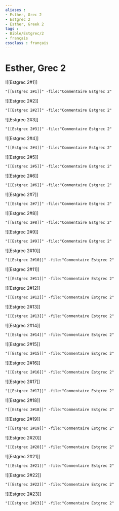 ```yaml
---
aliases : 
- Esther, Grec 2
- Estgrec 2
- Esther, Greek 2
tags : 
- Bible/Estgrec/2
- français
cssclass : français
---
```


# Esther, Grec 2

![[Estgrec 2#1]]

```query
"[[Estgrec 2#1]]" -file:"Commentaire Estgrec 2"
```

![[Estgrec 2#2]]

```query
"[[Estgrec 2#2]]" -file:"Commentaire Estgrec 2"
```

![[Estgrec 2#3]]

```query
"[[Estgrec 2#3]]" -file:"Commentaire Estgrec 2"
```

![[Estgrec 2#4]]

```query
"[[Estgrec 2#4]]" -file:"Commentaire Estgrec 2"
```

![[Estgrec 2#5]]

```query
"[[Estgrec 2#5]]" -file:"Commentaire Estgrec 2"
```

![[Estgrec 2#6]]

```query
"[[Estgrec 2#6]]" -file:"Commentaire Estgrec 2"
```

![[Estgrec 2#7]]

```query
"[[Estgrec 2#7]]" -file:"Commentaire Estgrec 2"
```

![[Estgrec 2#8]]

```query
"[[Estgrec 2#8]]" -file:"Commentaire Estgrec 2"
```

![[Estgrec 2#9]]

```query
"[[Estgrec 2#9]]" -file:"Commentaire Estgrec 2"
```

![[Estgrec 2#10]]

```query
"[[Estgrec 2#10]]" -file:"Commentaire Estgrec 2"
```

![[Estgrec 2#11]]

```query
"[[Estgrec 2#11]]" -file:"Commentaire Estgrec 2"
```

![[Estgrec 2#12]]

```query
"[[Estgrec 2#12]]" -file:"Commentaire Estgrec 2"
```

![[Estgrec 2#13]]

```query
"[[Estgrec 2#13]]" -file:"Commentaire Estgrec 2"
```

![[Estgrec 2#14]]

```query
"[[Estgrec 2#14]]" -file:"Commentaire Estgrec 2"
```

![[Estgrec 2#15]]

```query
"[[Estgrec 2#15]]" -file:"Commentaire Estgrec 2"
```

![[Estgrec 2#16]]

```query
"[[Estgrec 2#16]]" -file:"Commentaire Estgrec 2"
```

![[Estgrec 2#17]]

```query
"[[Estgrec 2#17]]" -file:"Commentaire Estgrec 2"
```

![[Estgrec 2#18]]

```query
"[[Estgrec 2#18]]" -file:"Commentaire Estgrec 2"
```

![[Estgrec 2#19]]

```query
"[[Estgrec 2#19]]" -file:"Commentaire Estgrec 2"
```

![[Estgrec 2#20]]

```query
"[[Estgrec 2#20]]" -file:"Commentaire Estgrec 2"
```

![[Estgrec 2#21]]

```query
"[[Estgrec 2#21]]" -file:"Commentaire Estgrec 2"
```

![[Estgrec 2#22]]

```query
"[[Estgrec 2#22]]" -file:"Commentaire Estgrec 2"
```

![[Estgrec 2#23]]

```query
"[[Estgrec 2#23]]" -file:"Commentaire Estgrec 2"
```

